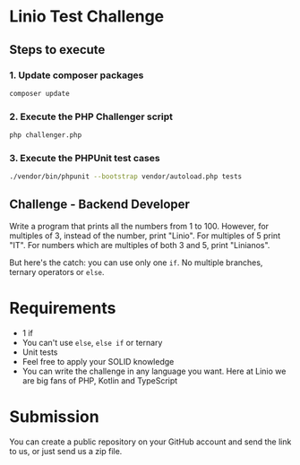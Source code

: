 # Linio Test Challenge

## Steps to execute

### 1. Update composer packages

```bash
composer update
```

### 2. Execute the PHP Challenger script

```bash
php challenger.php
```

### 3. Execute the PHPUnit test cases

```bash
./vendor/bin/phpunit --bootstrap vendor/autoload.php tests
```

## Challenge - Backend Developer
Write a program that prints all the numbers from 1 to 100. However, for
multiples of 3, instead of the number, print "Linio". For multiples of 5 print
"IT". For numbers which are multiples of both 3 and 5, print "Linianos".

But here's the catch: you can use only one `if`. No multiple branches, ternary
operators or `else`.

# Requirements
* 1 if
* You can't use `else`, `else if` or ternary
* Unit tests
* Feel free to apply your SOLID knowledge
* You can write the challenge in any language you want. Here at Linio we are big fans of PHP, Kotlin and TypeScript

# Submission
You can create a public repository on your GitHub account and send the
link to us, or just send us a zip file.
